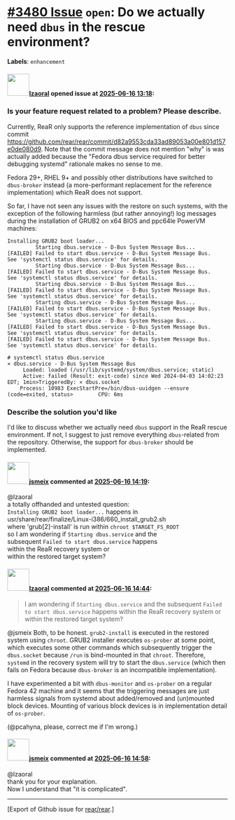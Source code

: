 # [\#3480 Issue](https://github.com/rear/rear/issues/3480) `open`: Do we actually need `dbus` in the rescue environment?

**Labels**: `enhancement`

#### <img src="https://avatars.githubusercontent.com/u/48823770?v=4" width="50">[lzaoral](https://github.com/lzaoral) opened issue at [2025-06-16 13:18](https://github.com/rear/rear/issues/3480):

### Is your feature request related to a problem? Please describe.

Currently, ReaR only supports the reference implementation of `dbus`
since commit
<https://github.com/rear/rear/commit/d82a9553cda33ad89053a00e801d157e0de080d9>.
Note that the commit message does not mention "why" is was actually
added because the "Fedora dbus service required for better debugging
systemd" rationale makes no sense to me.

Fedora 29+, RHEL 9+ and possibly other distributions have switched to
`dbus-broker` instead (a more-performant replacement for the reference
implementation) which ReaR does not support.

So far, I have not seen any issues with the restore on such systems,
with the exception of the following harmless (but rather annoying!) log
messages during the installation of GRUB2 on x64 BIOS and ppc64le
PowerVM machines:

    Installing GRUB2 boot loader...
             Starting dbus.service - D-Bus System Message Bus...
    [FAILED] Failed to start dbus.service - D-Bus System Message Bus.
    See 'systemctl status dbus.service' for details.
             Starting dbus.service - D-Bus System Message Bus...
    [FAILED] Failed to start dbus.service - D-Bus System Message Bus.
    See 'systemctl status dbus.service' for details.
             Starting dbus.service - D-Bus System Message Bus...
    [FAILED] Failed to start dbus.service - D-Bus System Message Bus.
    See 'systemctl status dbus.service' for details.
             Starting dbus.service - D-Bus System Message Bus...
    [FAILED] Failed to start dbus.service - D-Bus System Message Bus.
    See 'systemctl status dbus.service' for details.
             Starting dbus.service - D-Bus System Message Bus...
    [FAILED] Failed to start dbus.service - D-Bus System Message Bus.
    See 'systemctl status dbus.service' for details.
    [FAILED] Failed to start dbus.service - D-Bus System Message Bus.
    See 'systemctl status dbus.service' for details.

    # systemctl status dbus.service
    × dbus.service - D-Bus System Message Bus
         Loaded: loaded (/usr/lib/systemd/system/dbus.service; static)
         Active: failed (Result: exit-code) since Wed 2024-04-03 14:02:23 EDT; 1min>TriggeredBy: × dbus.socket
        Process: 10983 ExecStartPre=/bin/dbus-uuidgen --ensure (code=exited, status>        CPU: 6ms

### Describe the solution you'd like

I'd like to discuss whether we actually need `dbus` support in the ReaR
rescue environment. If not, I suggest to just remove everything
`dbus`-related from the repository. Otherwise, the support for
`dbus-broker` should be implemented.

#### <img src="https://avatars.githubusercontent.com/u/1788608?u=925fc54e2ce01551392622446ece427f51e2f0ce&v=4" width="50">[jsmeix](https://github.com/jsmeix) commented at [2025-06-16 14:19](https://github.com/rear/rear/issues/3480#issuecomment-2976849026):

@lzaoral  
a totally offhanded and untested question:  
`Installing GRUB2 boot loader...` happens in  
usr/share/rear/finalize/Linux-i386/660\_install\_grub2.sh  
where 'grub\[2\]-install' is run within `chroot $TARGET_FS_ROOT`  
so I am wondering if `Starting dbus.service` and the  
subsequent `Failed to start dbus.service` happens  
within the ReaR recovery system or  
within the restored target system?

#### <img src="https://avatars.githubusercontent.com/u/48823770?v=4" width="50">[lzaoral](https://github.com/lzaoral) commented at [2025-06-16 14:44](https://github.com/rear/rear/issues/3480#issuecomment-2976944488):

> I am wondering if `Starting dbus.service` and the subsequent
> `Failed to start dbus.service` happens within the ReaR recovery system
> or within the restored target system?

@jsmeix Both, to be honest. `grub2-install` is executed in the restored
system using `chroot`. GRUB2 installer executes `os-prober` at some
point, which executes some other commands which subsequently trigger the
`dbus.socket` because `/run` is bind-mounted in that `chroot`.
Therefore, `systemd` in the recovery system will try to start the
`dbus.service` (which then fails on Fedora because `dbus-broker` is an
incompatible implementation).

I have experimented a bit with `dbus-monitor` and `os-prober` on a
regular Fedora 42 machine and it seems that the triggering messages are
just harmless signals from systemd about added/removed and (un)mounted
block devices. Mounting of various block devices is in implementation
detail of `os-prober`.

(@pcahyna, please, correct me if I'm wrong.)

#### <img src="https://avatars.githubusercontent.com/u/1788608?u=925fc54e2ce01551392622446ece427f51e2f0ce&v=4" width="50">[jsmeix](https://github.com/jsmeix) commented at [2025-06-16 14:58](https://github.com/rear/rear/issues/3480#issuecomment-2976996774):

@lzaoral  
thank you for your explanation.  
Now I understand that "it is complicated".

------------------------------------------------------------------------

\[Export of Github issue for
[rear/rear](https://github.com/rear/rear).\]
